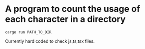 # A program to count the usage of each character in a directory

`cargo run PATH_TO_DIR`

Currently hard coded to check js,ts,tsx files.
